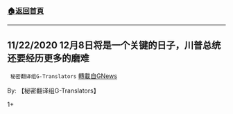 ###  [:house:返回首頁](https://github.com/ourhimalayas/txt)
---

## 11/22/2020 12月8日将是一个关键的日子，川普总统还要经历更多的磨难
` 秘密翻译组G-Translators` [轉載自GNews](https://gnews.org/zh-hans/628659/)

By: 【秘密翻译组G-Translators】

1+
